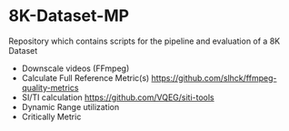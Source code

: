 # 8K-Dataset-MP
Repository which contains scripts for the pipeline and evaluation of a 8K Dataset

- Downscale videos
(FFmpeg)
- Calculate Full Reference Metric(s)
https://github.com/slhck/ffmpeg-quality-metrics
- SI/TI calculation
https://github.com/VQEG/siti-tools
- Dynamic Range utilization
- Critically Metric
